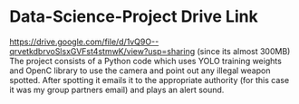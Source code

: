 # Data-Science-Project Drive Link
https://drive.google.com/file/d/1vQ9O--qrvetkdbrvoSlsxGVFst4stmwK/view?usp=sharing (since its almost 300MB)
The project consists of a Python code which uses YOLO training weights and OpenC library to use the camera and point out any illegal weapon spotted. After spotting it emails it to the appropriate authority (for this case it was my group partners email) and plays an alert sound.
